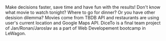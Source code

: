 Make decisions faster, save time and have fun with the results! Don't know what movie to watch tonight? Where to go for dinner? Or you have other desision dilemma? Movies come from TBDB API and restaurants are using user's current location and Google Maps API. DiceTo is a final team project of Jan/Ronan/Jaroslav as a part of Web Developement bootcamp in LeWagon.
